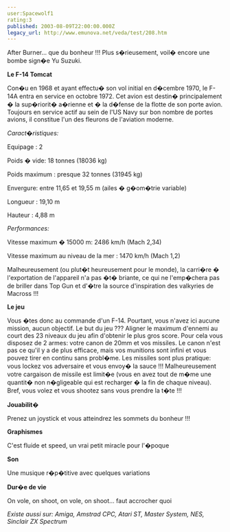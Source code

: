 ```yaml
---
user:Spacewolf1
rating:3
published: 2003-08-09T22:00:00.000Z
legacy_url: http://www.emunova.net/veda/test/208.htm
---
```

After Burner... que du bonheur !!! Plus s�rieusement, voil� encore une bombe sign�e Yu Suzuki.  

  

**Le F-14 Tomcat**  

Con�u en 1968 et ayant effectu� son vol initial en d�cembre 1970, le F-14A entra en service en octobre 1972\. Cet avion est destin� principalement � la sup�riorit� a�rienne et � la d�fense de la flotte de son porte avion. Toujours en service actif au sein de l'US Navy sur bon nombre de portes avions, il constitue l'un des fleurons de l'aviation moderne.  

_Caract�ristiques:_  

Equipage : 2  

Poids � vide: 18 tonnes (18036 kg)  

Poids maximum : presque 32 tonnes (31945 kg)  

Envergure: entre 11,65 et 19,55 m (ailes � g�om�trie variable)  

Longueur : 19,10 m  

Hauteur : 4,88 m  

_Performances:_  

Vitesse maximum � 15000 m: 2486 km/h (Mach 2,34)  

Vitesse maximum au niveau de la mer : 1470 km/h (Mach 1,2)  

Malheureusement (ou plut�t heureusement pour le monde), la carri�re � l'exportation de l'appareil n'a pas �t� briante, ce qui ne l'emp�chera pas de briller dans Top Gun et d'�tre la source d'inspiration des valkyries de Macross !!!  

  

**Le jeu**  

Vous �tes donc au commande d'un F-14\. Pourtant, vous n'avez ici aucune mission, aucun objectif. Le but du jeu ??? Aligner le maximum d'ennemi au court des 23 niveaux du jeu afin d'obtenir le plus gros score. Pour cela vous disposez de 2 armes: votre canon de 20mm et vos missiles. Le canon n'est pas ce qu'il y a de plus efficace, mais vos munitions sont infini et vous pouvez tirer en continu sans probl�me. Les missiles sont plus pratique: vous lockez vos adversaire et vous envoy� la sauce !!! Malheureusement votre cargaison de missile est limit�e (vous en avez tout de m�me une quantit� non n�gligeable qui est recharger � la fin de chaque niveau). Bref, vous volez et vous shootez sans vous prendre la t�te !!!  

  

  

**Jouabilit�**  

Prenez un joystick et vous atteindrez les sommets du bonheur !!!  

**Graphismes**  

C'est fluide et speed, un vrai petit miracle pour l'�poque  

**Son**  

Une musique r�p�titive avec quelques variations  

**Dur�e de vie**  

On vole, on shoot, on vole, on shoot... faut accrocher quoi  

  

_Existe aussi sur:_ _Amiga, Amstrad CPC, Atari ST, Master System, NES, Sinclair ZX Spectrum_